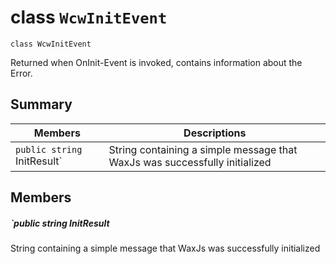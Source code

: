 # class `WcwInitEvent` 

```
class WcwInitEvent
```

Returned when OnInit-Event is invoked, contains information about the Error.

## Summary

 Members                                | Descriptions                                
----------------------------------------|---------------------------------------------
`public string `InitResult` | String containing a simple message that WaxJs was successfully initialized

## Members

##### `public string InitResult 

String containing a simple message that WaxJs was successfully initialized
